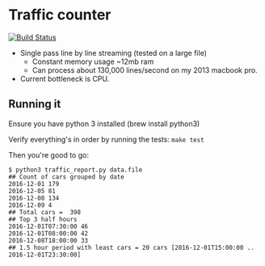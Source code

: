 # Traffic counter
[![Build Status](https://travis-ci.org/pokle/coding-exercise-traffic-counter.svg?branch=master)](https://travis-ci.org/pokle/coding-exercise-traffic-counter)
- Single pass line by line streaming (tested on a large file)
    - Constant memory usage ~12mb ram
    - Can process about 130,000 lines/second on my 2013 macbook pro.
- Current bottleneck is CPU.

## Running it
Ensure you have python 3 installed (brew install python3)

Verify everything's in order by running the tests: `make test`

Then you're good to go:

```
$ python3 traffic_report.py data.file
## Count of cars grouped by date
2016-12-01 179
2016-12-05 81
2016-12-08 134
2016-12-09 4
## Total cars =  398
## Top 3 half hours
2016-12-01T07:30:00 46
2016-12-01T08:00:00 42
2016-12-08T18:00:00 33
## 1.5 hour period with ​least​ cars = 20 cars [2016-12-01T15:00:00 .. 2016-12-01T23:30:00]
```
